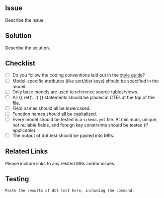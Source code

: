 ## Issue

Describe the Issue


## Solution

Describe the solution.

## Checklist

- [ ] Do you follow the coding conventions laid out in the [style guide](https://gitlab.com/meltano/meltano#dbt-coding-conventions)? 
- [ ] Model-specific attributes (like sort/dist keys) should be specified in the model.
- [ ] Only base models are used to reference source tables/views.
- [ ] All {{ ref('...') }} statements should be placed in CTEs at the top of the file.
- [ ] Field names should all be lowercased.
- [ ] Function names should all be capitalized.
- [ ] Every model should be tested in a `schema.yml` file. At minimum, unique, not nullable fields, and foreign key constraints should be tested (if applicable).
- [ ] The output of dbt test should be pasted into MRs.

## Related Links

Please include links to any related MRs and/or issues.

## Testing

```
Paste the results of dbt test here, including the command.
```